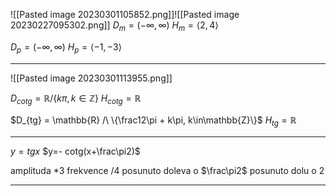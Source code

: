 ![[Pasted image 20230301105852.png]]![[Pasted image 20230227095302.png]]
$D_m=(-\infty, \infty)$
$H_m=\langle 2, 4 \rangle$

$D_p=(-\infty, \infty)$
$H_p=\langle-1,-3 \rangle$

---

![[Pasted image 20230301113955.png]]

$D_{cotg} = \mathbb{R} / \{k\pi, k\in\mathbb{Z}\}$
$H_{cotg}=\mathbb{R}$


$D_{tg} = \mathbb{R} /\ \{\frac12\pi + k\pi, k\in\mathbb{Z}\}$
$H_{tg}=\mathbb{R}$


---


$y = tgx$
$y=- cotg(x+\frac\pi2)$

amplituda \*3
frekvence /4
posunuto doleva o $\frac\pi2$
posunuto dolu o 2

---


